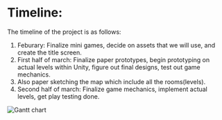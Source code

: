 # Timeline:
The timeline of the project is as follows:
1. Feburary: Finalize mini games, decide on assets that we will use, and create the title screen.
2. First half of march: Finalize paper prototypes, begin prototyping on actual levels within Unity, figure out final designs, test out game mechanics.
3. Also paper sketching the map which include all the rooms(levels).
4. Second half of march: Finalize game mechanics, implement actual levels, get play testing done.


![Gantt chart](https://github.com/user-attachments/assets/0fa530f8-50be-4e28-8654-b0404c12f095)


